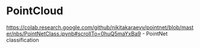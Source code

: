 # PointCloud

https://colab.research.google.com/github/nikitakaraevv/pointnet/blob/master/nbs/PointNetClass.ipynb#scrollTo=0huQ5maYxBa9 - PointNet classification
